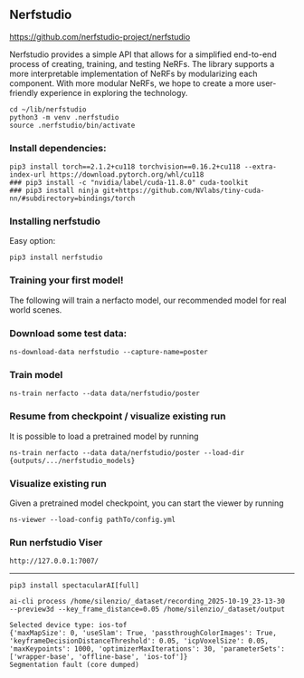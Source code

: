 
## Nerfstudio

https://github.com/nerfstudio-project/nerfstudio

Nerfstudio provides a simple API that allows for a simplified end-to-end process of creating, training, and testing NeRFs. The library supports a more interpretable implementation of NeRFs by modularizing each component. With more modular NeRFs, we hope to create a more user-friendly experience in exploring the technology.

```
cd ~/lib/nerfstudio
python3 -m venv .nerfstudio
source .nerfstudio/bin/activate
```

### Install dependencies:
```
pip3 install torch==2.1.2+cu118 torchvision==0.16.2+cu118 --extra-index-url https://download.pytorch.org/whl/cu118
### pip3 install -c "nvidia/label/cuda-11.8.0" cuda-toolkit
### pip3 install ninja git+https://github.com/NVlabs/tiny-cuda-nn/#subdirectory=bindings/torch
```

### Installing nerfstudio

Easy option:
```
pip3 install nerfstudio
```

### Training your first model!

The following will train a nerfacto model, our recommended model for real world scenes.

### Download some test data:
```
ns-download-data nerfstudio --capture-name=poster
```
### Train model
```
ns-train nerfacto --data data/nerfstudio/poster
```

### Resume from checkpoint / visualize existing run

It is possible to load a pretrained model by running

```
ns-train nerfacto --data data/nerfstudio/poster --load-dir {outputs/.../nerfstudio_models}
```

### Visualize existing run
Given a pretrained model checkpoint, you can start the viewer by running

```
ns-viewer --load-config pathTo/config.yml
```

### Run nerfstudio Viser
```
http://127.0.0.1:7007/
```
________
```
pip3 install spectacularAI[full]
```

```
ai-cli process /home/silenzio/_dataset/recording_2025-10-19_23-13-30  --preview3d --key_frame_distance=0.05 /home/silenzio/_dataset/output
```
```
Selected device type: ios-tof
{'maxMapSize': 0, 'useSlam': True, 'passthroughColorImages': True, 'keyframeDecisionDistanceThreshold': 0.05, 'icpVoxelSize': 0.05, 'maxKeypoints': 1000, 'optimizerMaxIterations': 30, 'parameterSets': ['wrapper-base', 'offline-base', 'ios-tof']}
Segmentation fault (core dumped)

```
